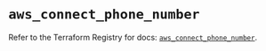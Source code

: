 # `aws_connect_phone_number`

Refer to the Terraform Registry for docs: [`aws_connect_phone_number`](https://registry.terraform.io/providers/hashicorp/aws/5.39.1/docs/resources/connect_phone_number).
